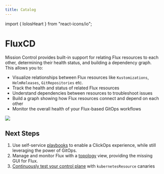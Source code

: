 ```yaml
---
title: Catalog
---
```

import { IoIosHeart } from "react-icons/io";

# <Icon name="flux"/> FluxCD

Mission Control provides built-in support for relating Flux resources to each other, determining their health status, and building a dependency graph. This allows you to:

- Visualize relationships between Flux resources like `Kustomizations`, `HelmReleases`, `GitRepositories` etc.
- Track the health and status of related Flux resources
- Understand dependencies between resources to troubleshoot issues
- Build a graph showing how Flux resources connect and depend on each other
- Monitor the overall health of your Flux-based GitOps workflows


<img src="/img/helmrelease-graph.png" className="mb-[-12%] rounded-xl shadow-2xl ring-1 ring-gray-900/10"/>



## Next Steps

1. Use self-service [playbooks](./playbooks) to enable a ClickOps experience, while still leveraging the power of GitOps.
2. Manage and monitor Flux with a [topology](./topology) view, providing the missing GUI for Flux.
3. [Continuously test your control plane](/canary-checker/tutorials/control-plane-testing) with `kubernetesResource` canaries
